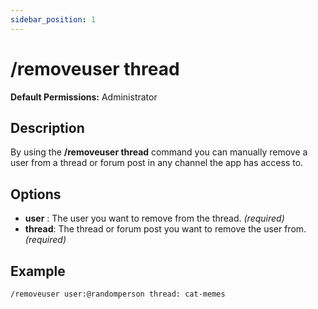 ```yaml
---
sidebar_position: 1
---
```


# /removeuser thread
**Default Permissions:** Administrator
## Description
By using the **/removeuser thread** command you can manually remove a user from a thread or forum post in any channel the app has access to. 
## Options
- **user** : The user you want to remove from the thread. *(required)*
- **thread**: The thread or forum post you want to remove the user from. *(required)*   


## Example
```
/removeuser user:@randomperson thread: cat-memes
```
